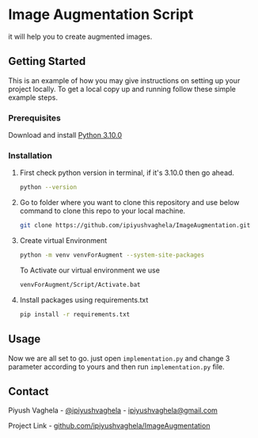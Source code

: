 
# Image Augmentation Script

it will help you to create augmented images.

## Getting Started

This is an example of how you may give instructions on setting up your project locally.
To get a local copy up and running follow these simple example steps.

### Prerequisites

Download and install [Python 3.10.0](https://www.python.org/ftp/python/3.10.0/python-3.10.0-amd64.exe)

### Installation

1. First check python version in terminal, if it's 3.10.0 then go ahead.
   ```sh
   python --version 
   ```

2. Go to folder where you want to clone this repository and use below command to clone this repo to your local machine.
   ```sh
   git clone https://github.com/ipiyushvaghela/ImageAugmentation.git
   ```
3. Create virtual Environment 
   ```sh
   python -m venv venvForAugment --system-site-packages
   ```

   To Activate our virtual environment we use 
   ```sh
   venvForAugment/Script/Activate.bat
   ```
4. Install packages using requirements.txt
   ```sh
   pip install -r requirements.txt
   ```
## Usage

Now we are all set to go. just open `implementation.py` and change 3 parameter according to yours and then run `implementation.py` file.

## Contact

Piyush Vaghela - [@ipiyushvaghela](https://twitter.com/ipiyushvaghela) - ipiyushvaghela@gmail.com

Project Link -  [github.com/ipiyushvaghela/ImageAugmentation](https://github.com/ipiyushvaghela/ImageAugmentation.git)